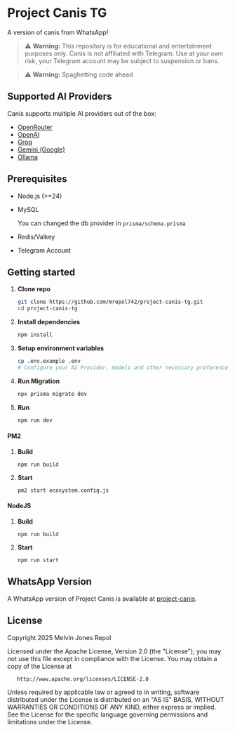 # Project Canis TG

A version of canis from WhatsApp!

> ⚠️ **Warning:**
> This repository is for educational and entertainment purposes only.
> Canis is not affiliated with Telegram.
> Use at your own risk, your Telegram account may be subject to suspension or bans.

> ⚠️ **Warning:**
> Spaghetting code ahead

## Supported AI Providers

Canis supports multiple AI providers out of the box:

- [OpenRouter](https://openrouter.ai/)
- [OpenAI](https://openai.com/)
- [Groq](https://groq.com/)
- [Gemini (Google)](https://ai.google.dev/gemini)
- [Ollama](https://ollama.com/)

## Prerequisites

- Node.js (>=24)
- MySQL

  You can changed the db provider in `prisma/schema.prisma`

- Redis/Valkey
- Telegram Account

## Getting started

1. **Clone repo**

   ```sh
   git clone https://github.com/mrepol742/project-canis-tg.git
   cd project-canis-tg

2. **Install dependencies**

   ```sh
   npm install
   ```

3. **Setup environment variables**

   ```sh
   cp .env.example .env
   # Configure your AI Provider, models and other necessary preferences.
   ```

4. **Run Migration**

   ```sh
   npx prisma migrate dev
   ```

5. **Run**

   ```sh
   npm run dev
   ```

#### PM2

1. **Build**

   ```
   npm run build
   ```

2. **Start**

   ```
   pm2 start ecosystem.config.js
   ```

#### NodeJS

1. **Build**

   ```
   npm run build
   ```

2. **Start**

   ```
   npm run start
   ```

## WhatsApp Version

A WhatsApp version of Project Canis is available at [project-canis](https://github.com/mrepol742/project-canis).

## License

   Copyright 2025 Melvin Jones Repol

   Licensed under the Apache License, Version 2.0 (the "License");
   you may not use this file except in compliance with the License.
   You may obtain a copy of the License at

       http://www.apache.org/licenses/LICENSE-2.0

   Unless required by applicable law or agreed to in writing, software
   distributed under the License is distributed on an "AS IS" BASIS,
   WITHOUT WARRANTIES OR CONDITIONS OF ANY KIND, either express or implied.
   See the License for the specific language governing permissions and
   limitations under the License.
